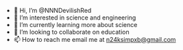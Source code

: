 - 👋 Hi, I’m @NNNDevilishRed
- 👀 I’m interested in science and engineering
- 🌱 I’m currently learning more about science 
- 💞️ I’m looking to collaborate on education 
- 📫 How to reach me email me at n24ksimpxb@gmail.com

<!---
NNNDevilishRed/NNNDevilishRed is a ✨ special ✨ repository because its `README.md` (this file) appears on your GitHub profile.
You can click the Preview link to take a look at your changes.
--->

